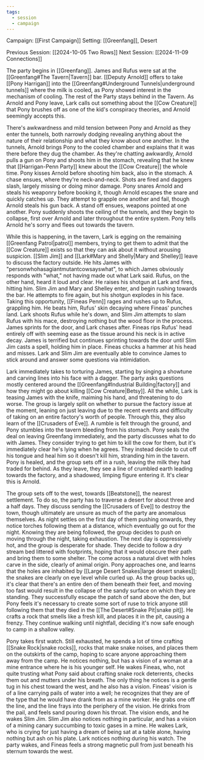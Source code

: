 ```yaml
---
tags:
  - session
  - campaign
---
```

Campaign: [[First Campaign]]
Setting: [[Greenfang]], Desert

Previous Session: [[2024-10-05 Two Rows]]
Next Session: [[2024-11-09 Connections]]

The party begins in [[Greenfang]]. James and Rufus were sat at the [[Greenfang#The Tavern|Tavern]] bar. [[Deputy Arnold]] offers to take [[Pony Harrigan]] into the [[Greenfang#Underground Tunnels|underground tunnels]] where the milk is cooled, as Pony showed interest in the mechanism of cooling. The rest of the Party stays behind in the Tavern. As Arnold and Pony leave, Lark calls out something about the [[Cow Creature]] that Pony brushes off as one of the kid's conspiracy theories, and Arnold seemingly accepts this.

There's awkwardness and mild tension between Pony and Arnold as they enter the tunnels, both narrowly dodging revealing anything about the nature of their relationship and what they know about one another. In the tunnels, Arnold brings Pony to the cooled chamber and explains that it was there before they dug the chamber. As they're chatting awkwardly, Arnold pulls a gun on Pony and shoots him in the stomach, revealing that he knew that [[Harrigan-Penn Party]] knew about the [[Cow Creature]] the whole time. Pony kisses Arnold before shooting him back, also in the stomach. A chase ensues, where they're neck-and-neck. Shots are fired and daggers slash, largely missing or doing minor damage. Pony snares Arnold and steals his weaponry before booking it, though Arnold escapes the snare and quickly catches up. They attempt to grapple one another and fail, though Arnold steals his gun back. A stand off ensues, weapons pointed at one another. Pony suddenly shoots the ceiling of the tunnels, and they begin to collapse, first over Arnold and later throughout the entire system. Pony tells Arnold he's sorry and flees out towards the tavern.

While this is happening, in the tavern, Lark is egging on the remaining [[Greenfang Patrol|patrol]] members, trying to get them to admit that the [[Cow Creature]] exists so that they can ask about it without arousing suspicion. [[Slim Jim]] and [[Lark#Mary and Shelly|Mary and Shelley]] leave to discuss the factory outside. He hits James with "personwhohasagiantmutantcowsayswhat", to which James obviously responds with "what," not having made out what Lark said. Rufus, on the other hand, heard it loud and clear. He raises his shotgun at Lark and fires, hitting him. Slim Jim and Mary and Shelley enter, and begin rushing towards the bar. He attempts to fire again, but his shotgun explodes in his face. Taking this opportunity, [[Fineas Penn]] rages and rushes up to Rufus, grappling him. He beats him, Rufus' skin decaying where Fineas' punches land. Lark shoots Rufus while he's down, and Slim Jim attempts to slam Rufus with his mace, destroying nothing but the wood floor in the process. James sprints for the door, and Lark chases after. Fineas rips Rufus' head entirely off with seeming ease as the tissue around his neck is in active decay. James is terrified but continues sprinting towards the door until Slim Jim casts a spell, holding him in place. Fineas chucks a hammer at his head and misses. Lark and Slim Jim are eventually able to convince James to stick around and answer some questions via intimidation.

Lark immediately takes to torturing James, starting by singing a showtune and carving lines into his face with a dagger. The party asks questions mostly centered around the [[Greenfang#Industrial Building|factory]] and how they might go about killing [[Cow Creature|Betsy]]. All the while, Lark is teasing James with the knife, maiming his hand, and threatening to do worse. The group is largely split on whether to pursue the factory issue at the moment, leaning on just leaving due to the recent events and difficulty of taking on an entire factory's worth of people. Through this, they also learn of the [[Crusaders of Eve]]. A rumble is felt through the ground, and Pony stumbles into the tavern bleeding from his stomach. Pony seals the deal on leaving Greenfang immediately, and the party discusses what to do with James. They consider trying to get him to kill the cow for them, but it's immediately clear he's lying when he agrees. They instead decide to cut off his tongue and heal him so it doesn't kill him, stranding him in the tavern. Pony is healed, and the group sets off in a rush, leaving the milk they had traded for behind. As they leave, they see a line of crumbled earth leading towards the factory, and a shadowed, limping figure entering it. It's clear this is Arnold.

The group sets off to the west, towards [[Beatstone]], the nearest settlement. To do so, the party has to traverse a desert for about three and a half days. They discuss sending the [[Crusaders of Eve]] to destroy the town, though ultimately are unsure as much of the party are anomalous themselves. As night settles on the first day of them pushing onwards, they notice torches following them at a distance, which eventually go out for the night. Knowing they are being followed, the group decides to push on moving through the night, taking exhaustion. The next day is oppressively hot, and the group is desperate for shade. They decide to follow a dry stream bed littered with footprints, hoping that it would obscure their path and bring them to some shelter. The come across a natural divet with holes carve in the side, clearly of animal origin. Pony approaches one, and learns that the holes are inhabited by [[Large Desert Snakes|large desert snakes]]; the snakes are clearly on eye level while curled up. As the group backs up, it's clear that there's an entire den of them beneath their feet, and moving too fast would result in the collapse of the sandy surface on which they are standing. They successfully escape the patch of sand above the den, but Pony feels it's necessary to create some sort of ruse to trick anyone still following them that they died in the [[The Desert#Snake Pit|snake pit]]. He crafts a rock that smells like a fresh kill, and places it in the pit, causing a frenzy. They continue walking until nightfall, deciding it's now safe enough to camp in a shallow valley.

Pony takes first watch. Still exhausted, he spends a lot of time crafting [[Snake Rock|snake rocks]], rocks that make snake noises, and places them on the outskirts of the camp, hoping to scare anyone approaching them away from the camp. He notices nothing, but has a vision of a woman at a mine entrance where he is his younger self. He wakes Fineas, who, not quite trusting what Pony said about crafting snake rock deterrents, checks them out and mutters under his breath. The only thing he notices is a gentle tug in his chest toward the west, and he also has a vision. Fineas' vision is of a line carrying pails of water into a well; he recognizes that they are of the type that he would have drank from as a mine worker. He grabs one off the line, and the line frays into the periphery of the vision. He drinks from the pail, and feels sand pouring down his throat. The vision ends, and he wakes Slim Jim. Slim Jim also notices nothing in particular, and has a vision of a mining canary succumbing to toxic gases in a mine. He wakes Lark, who is crying for just having a dream of being sat at a table alone, having nothing but ash on his plate. Lark notices nothing during his watch. The party wakes, and Fineas feels a strong magnetic pull from just beneath his sternum towards the west.